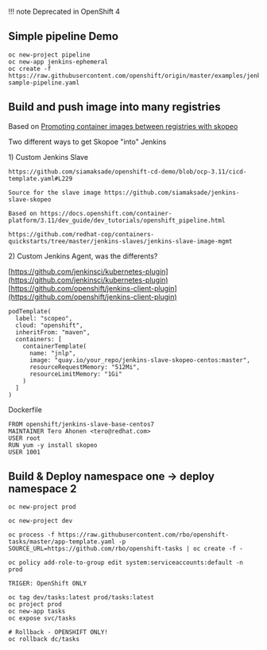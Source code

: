 
!!! note
    Deprecated in OpenShift 4


## Simple pipeline Demo

```text
oc new-project pipeline
oc new-app jenkins-ephemeral
oc create -f https://raw.githubusercontent.com/openshift/origin/master/examples/jenkins/pipeline/nodejs-sample-pipeline.yaml
```

## Build and push image into many registries

Based on [Promoting container images between registries with skopeo](https://blog.openshift.com/promoting-container-images-between-registries-with-skopeo/)

Two different ways to get Skopoe "into" Jenkins

1\) Custom Jenkins Slave

```text
https://github.com/siamaksade/openshift-cd-demo/blob/ocp-3.11/cicd-template.yaml#L229

Source for the slave image https://github.com/siamaksade/jenkins-slave-skopeo

Based on https://docs.openshift.com/container-platform/3.11/dev_guide/dev_tutorials/openshift_pipeline.html

https://github.com/redhat-cop/containers-quickstarts/tree/master/jenkins-slaves/jenkins-slave-image-mgmt
```

2\) Custom Jenkins Agent, was the differents?

[https://github.com/jenkinsci/kubernetes-plugin](https://github.com/jenkinsci/kubernetes-plugin) [https://github.com/openshift/jenkins-client-plugin](https://github.com/openshift/jenkins-client-plugin)

```text
podTemplate(
  label: "scopeo", 
  cloud: "openshift", 
  inheritFrom: "maven", 
  containers: [
    containerTemplate(
      name: "jnlp", 
      image: "quay.io/your_repo/jenkins-slave-skopeo-centos:master", 
      resourceRequestMemory: "512Mi", 
      resourceLimitMemory: "1Gi"
    )
  ]
)
```

Dockerfile

```text
FROM openshift/jenkins-slave-base-centos7
MAINTAINER Tero Ahonen <tero@redhat.com>
USER root
RUN yum -y install skopeo
USER 1001
```

## Build & Deploy namespace one -&gt; deploy namespace 2

```text
oc new-project prod

oc new-project dev

oc process -f https://raw.githubusercontent.com/rbo/openshift-tasks/master/app-template.yaml -p SOURCE_URL=https://github.com/rbo/openshift-tasks | oc create -f -

oc policy add-role-to-group edit system:serviceaccounts:default -n prod

TRIGER: OpenShift ONLY

oc tag dev/tasks:latest prod/tasks:latest
oc project prod
oc new-app tasks
oc expose svc/tasks

# Rollback - OPENSHIFT ONLY!
oc rollback dc/tasks
```